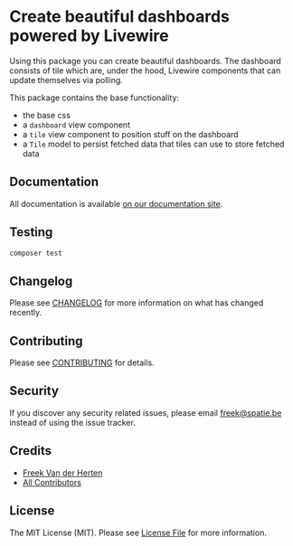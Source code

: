 # Create beautiful dashboards powered by Livewire

Using this package you can create beautiful dashboards. The dashboard consists of tile which are, under the hood, Livewire components that can update themselves via polling. 

This package contains the base functionality:

- the base css
- a `dashboard` view component
- a `tile` view component to position stuff on the dashboard
- a `Tile` model to persist fetched data that tiles can use to store fetched data


## Documentation

All documentation is available [on our documentation site](https://spatie.be/docs/laravel-dashboard).

## Testing

``` bash
composer test
```

## Changelog

Please see [CHANGELOG](CHANGELOG.md) for more information on what has changed recently.

## Contributing

Please see [CONTRIBUTING](CONTRIBUTING.md) for details.

## Security

If you discover any security related issues, please email freek@spatie.be instead of using the issue tracker.

## Credits

- [Freek Van der Herten](https://github.com/freekmurze)
- [All Contributors](../../contributors)

## License

The MIT License (MIT). Please see [License File](LICENSE.md) for more information.
